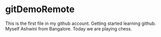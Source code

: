 # gitDemoRemote
This is the first file in my github account.
Getting started learning github.
Myself Ashwini from Bangalore.
Today we are playing chess.
